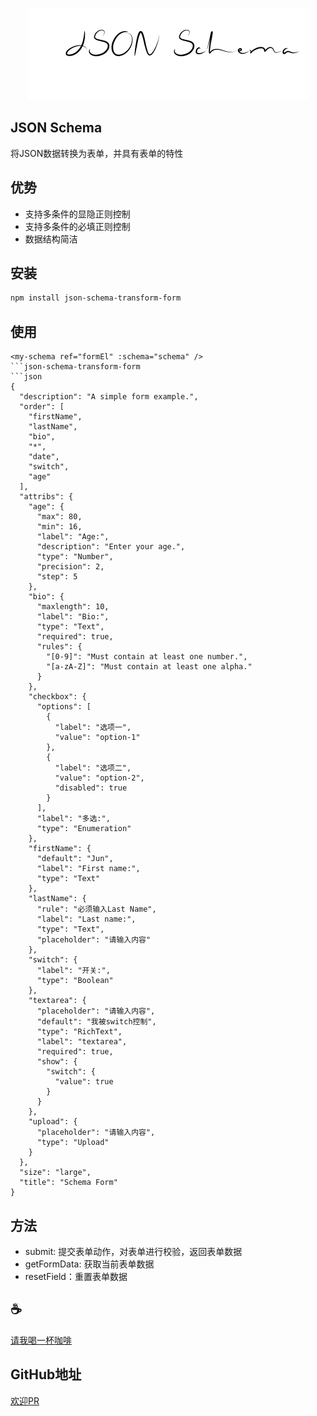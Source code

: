 <span><div style="text-align: center;">
![img](/assets/icon.jpg)
</div></span>


## JSON Schema
将JSON数据转换为表单，并具有表单的特性

## 优势
- 支持多条件的显隐正则控制
- 支持多条件的必填正则控制
- 数据结构简洁

## 安装
```bash
npm install json-schema-transform-form
```

## 使用
```vue
<my-schema ref="formEl" :schema="schema" />
```json-schema-transform-form
```json
{
  "description": "A simple form example.",
  "order": [
    "firstName",
    "lastName",
    "bio",
    "*",
    "date",
    "switch",
    "age"
  ],
  "attribs": {
    "age": {
      "max": 80,
      "min": 16,
      "label": "Age:",
      "description": "Enter your age.",
      "type": "Number",
      "precision": 2,
      "step": 5
    },
    "bio": {
      "maxlength": 10,
      "label": "Bio:",
      "type": "Text",
      "required": true,
      "rules": {
        "[0-9]": "Must contain at least one number.",
        "[a-zA-Z]": "Must contain at least one alpha."
      }
    },
    "checkbox": {
      "options": [
        {
          "label": "选项一",
          "value": "option-1"
        },
        {
          "label": "选项二",
          "value": "option-2",
          "disabled": true
        }
      ],
      "label": "多选:",
      "type": "Enumeration"
    },
    "firstName": {
      "default": "Jun",
      "label": "First name:",
      "type": "Text"
    },
    "lastName": {
      "rule": "必须输入Last Name",
      "label": "Last name:",
      "type": "Text",
      "placeholder": "请输入内容"
    },
    "switch": {
      "label": "开关:",
      "type": "Boolean"
    },
    "textarea": {
      "placeholder": "请输入内容",
      "default": "我被switch控制",
      "type": "RichText",
      "label": "textarea",
      "required": true,
      "show": {
        "switch": {
          "value": true
        }
      }
    },
    "upload": {
      "placeholder": "请输入内容",
      "type": "Upload"
    }
  },
  "size": "large",
  "title": "Schema Form"
}
```

## 方法
- submit: 提交表单动作，对表单进行校验，返回表单数据
- getFormData: 获取当前表单数据
- resetField：重置表单数据

## :coffee: 
[请我喝一杯咖啡](https://github.com/Simon-He95/sponsor)

## GitHub地址
[欢迎PR](https://github.com/Simon-He95/json-schema-transform-form)
